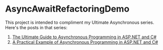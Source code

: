# AsyncAwaitRefactoringDemo
This project is intended to compliment my Ultimate Asynchronous series.  Here's the posts in that series:

1. [The Ultimate Guide to Asynchronous Programming in ASP.NET and C#](https://exceptionnotfound.net/asynchronous-programming-in-asp-net-csharp-ultimate-guide/)
2. [A Practical Example of Asynchronous Programming in ASP.NET and C#](https://exceptionnotfound.net/asynchronous-programming-asp-net-csharp-practical-guide-refactoring/)
